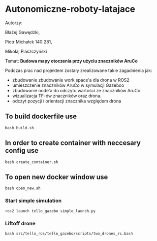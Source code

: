 # Autonomiczne-roboty-latajace

Autorzy:

Błażej Gawędzki,

Piotr Michałek 140 281,

Mikołaj Piaszczyński

Temat: **Budowa mapy otoczenia przy użyciu znaczników AruCo**

Podczas prac nad projektem zostały zrealizowane takie zagadnienia jak:
- zbudowanie zbudowanie work space'a dla drona w ROS2
- umieszczenie znaczników AruCo w symulacji Gazeboo
- zbudowanie node'a do odczytu wartości ze znaczników AruCo
- wizualizacja TF-ów znaczników oraz drona.
- odczyt pozycji i orientacji znacznika względem drona
## To build dockerfile use 
```
bash build.sh
```
## In order to create container with neccesary config use
```
bash create_container.sh
```
## To open new docker window use
```
bash open_new.sh
```
### Start simple simulation
```
ros2 launch tello_gazebo simple_launch.py
```

### Liftoff drone
```
bash src/tello_ros/tello_gazebo/scripts/two_drones_rc.bash 
```
